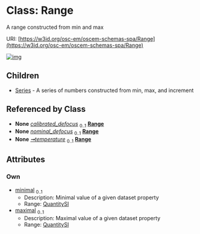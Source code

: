 
# Class: Range

A range constructed from min and max

URI: [https://w3id.org/osc-em/oscem-schemas-spa/Range](https://w3id.org/osc-em/oscem-schemas-spa/Range)


[![img](https://yuml.me/diagram/nofunky;dir:TB/class/[Series],[QuantitySI]<maximal%200..1-++[Range],[QuantitySI]<minimal%200..1-++[Range],[Acquisition]++-%20calibrated_defocus%200..1>[Range],[Acquisition]++-%20nominal_defocus%200..1>[Range],[Acquisition]++-%20temperature%200..1>[Range],[Range]^-[Series],[QuantitySI],[Acquisition])](https://yuml.me/diagram/nofunky;dir:TB/class/[Series],[QuantitySI]<maximal%200..1-++[Range],[QuantitySI]<minimal%200..1-++[Range],[Acquisition]++-%20calibrated_defocus%200..1>[Range],[Acquisition]++-%20nominal_defocus%200..1>[Range],[Acquisition]++-%20temperature%200..1>[Range],[Range]^-[Series],[QuantitySI],[Acquisition])

## Children

 * [Series](Series.md) - A series of numbers constructed from min, max, and increment

## Referenced by Class

 *  **None** *[calibrated_defocus](calibrated_defocus.md)*  <sub>0..1</sub>  **[Range](Range.md)**
 *  **None** *[nominal_defocus](nominal_defocus.md)*  <sub>0..1</sub>  **[Range](Range.md)**
 *  **None** *[➞temperature](temperature_range.md)*  <sub>0..1</sub>  **[Range](Range.md)**

## Attributes


### Own

 * [minimal](minimal.md)  <sub>0..1</sub>
     * Description: Minimal value of a given dataset property
     * Range: [QuantitySI](QuantitySI.md)
 * [maximal](maximal.md)  <sub>0..1</sub>
     * Description: Maximal value of a given dataset property
     * Range: [QuantitySI](QuantitySI.md)
